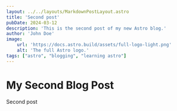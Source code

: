 ```yaml
---
layout: ../../layouts/MarkdownPostLayout.astro
title: 'Second post'
pubDate: 2024-03-12
description: 'This is the second post of my new Astro blog.'
author: 'John Doe'
image:
    url: 'https://docs.astro.build/assets/full-logo-light.png'
    alt: 'The full Astro logo.'
tags: ["astro", "blogging", "learning astro"]
---
```

# My Second Blog Post
Second post